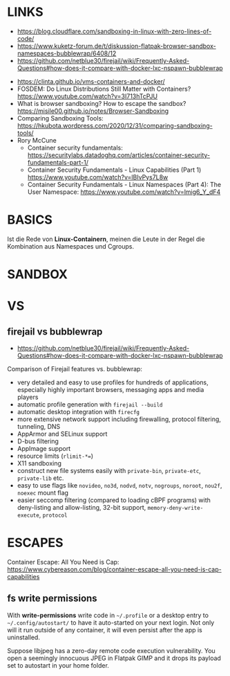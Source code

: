 # LINKS

* https://blog.cloudflare.com/sandboxing-in-linux-with-zero-lines-of-code/
* https://www.kuketz-forum.de/t/diskussion-flatpak-browser-sandbox-namespaces-bubblewrap/6408/12
* https://github.com/netblue30/firejail/wiki/Frequently-Asked-Questions#how-does-it-compare-with-docker-lxc-nspawn-bubblewrap
- https://clinta.github.io/vms-containers-and-docker/
- FOSDEM:  Do Linux Distributions Still Matter with Containers? 
  https://www.youtube.com/watch?v=3I713hTcPJU
- What is browser sandboxing? How to escape the sandbox?
  https://misile00.github.io/notes/Browser-Sandboxing
- Comparing Sandboxing Tools:
  https://hkubota.wordpress.com/2020/12/31/comparing-sandboxing-tools/
- Rory McCune
    - Container security fundamentals:
      https://securitylabs.datadoghq.com/articles/container-security-fundamentals-part-1/
    - Container Security Fundamentals - Linux Capabilities (Part 1)
      https://www.youtube.com/watch?v=lBIvPys7L8w
    - Container Security Fundamentals - Linux Namespaces (Part 4): The User Namespace:
      https://www.youtube.com/watch?v=lmig6_Y_dF4

# BASICS

Ist die Rede von **Linux-Containern**, meinen die Leute in der Regel die Kombination aus Namespaces und Cgroups.

# SANDBOX



# VS
## firejail vs bubblewrap

- https://github.com/netblue30/firejail/wiki/Frequently-Asked-Questions#how-does-it-compare-with-docker-lxc-nspawn-bubblewrap

Comparison of Firejail features vs. bubblewrap:

- very detailed and easy to use profiles for hundreds of applications, especially highly important browsers, messaging apps and media players
- automatic profile generation with `firejail --build`
- automatic desktop integration with `firecfg`
- more extensive network support including firewalling, protocol filtering, tunneling, DNS
- AppArmor and SELinux support
- D-bus filtering
- AppImage support
- resource limits (`rlimit-*=`)
- X11 sandboxing
- construct new file systems easily with `private-bin`, `private-etc`, `private-lib` etc.
- easy to use flags like `novideo`, `no3d`, `nodvd`, `notv`, `nogroups`, `noroot`, `nou2f`, `noexec` mount flag
- easier seccomp filtering (compared to loading cBPF programs) with deny-listing and allow-listing, 32-bit support, `memory-deny-write-execute`, `protocol`

# ESCAPES

Container Escape: All You Need is Cap:
  https://www.cybereason.com/blog/container-escape-all-you-need-is-cap-capabilities

## fs write permissions

With **write-permissions** write code in `~/.profile` or a desktop entry to `~/.config/autostart/` to have it auto-started on your next login. Not only will it run outside of any container, it will even persist after the app is uninstalled.

Suppose libjpeg has a zero-day remote code execution vulnerability. You open a seemingly innocuous JPEG in Flatpak GIMP and it drops its payload set to autostart in your home folder.